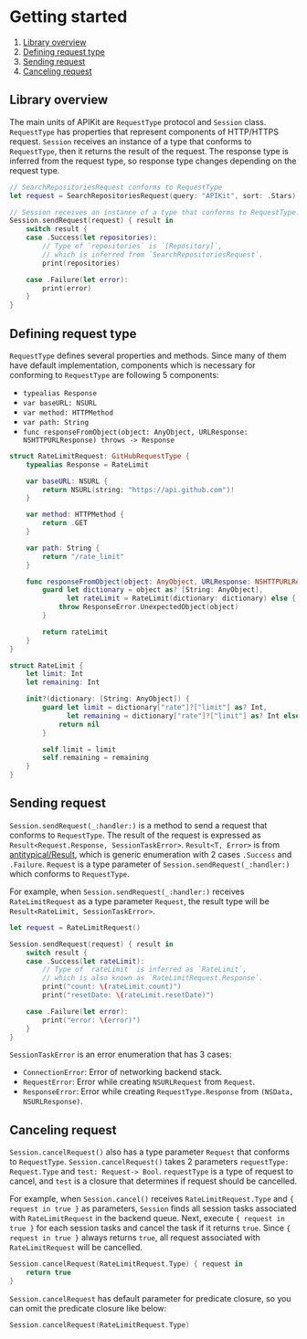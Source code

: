 # Getting started

1. [Library overview](#library-overview)
2. [Defining request type](#defining-request-type)
3. [Sending request](#sending-request)
4. [Canceling request](#canceling-request)

## Library overview

The main units of APIKit are `RequestType` protocol and `Session` class. `RequestType` has properties that represent components of HTTP/HTTPS request. `Session` receives an instance of a type that conforms to `RequestType`, then it returns the result of the request. The response type is inferred from the request type, so response type changes depending on the request type.

```swift
// SearchRepositoriesRequest conforms to RequestType
let request = SearchRepositoriesRequest(query: "APIKit", sort: .Stars)

// Session receives an instance of a type that conforms to RequestType.
Session.sendRequest(request) { result in
    switch result {
    case .Success(let repositories):
        // Type of `repositories` is `[Repository]`,
        // which is inferred from `SearchRepositoriesRequest`.
        print(repositories)

    case .Failure(let error):
        print(error)
    }
}
```

## Defining request type

`RequestType` defines several properties and methods. Since many of them have default implementation, components which is necessary for conforming to `RequestType` are following 5 components:

- `typealias Response`
- `var baseURL: NSURL`
- `var method: HTTPMethod`
- `var path: String`
- `func responseFromObject(object: AnyObject, URLResponse: NSHTTPURLResponse) throws -> Response`

```swift
struct RateLimitRequest: GitHubRequestType {
    typealias Response = RateLimit

    var baseURL: NSURL {
        return NSURL(string: "https://api.github.com")!
    }

    var method: HTTPMethod {
        return .GET
    }

    var path: String {
        return "/rate_limit"
    }

    func responseFromObject(object: AnyObject, URLResponse: NSHTTPURLResponse) throws -> Response {
        guard let dictionary = object as? [String: AnyObject],
              let rateLimit = RateLimit(dictionary: dictionary) else {
            throw ResponseError.UnexpectedObject(object)
        }

        return rateLimit
    }
}

struct RateLimit {
    let limit: Int
    let remaining: Int

    init?(dictionary: [String: AnyObject]) {
        guard let limit = dictionary["rate"]?["limit"] as? Int,
              let remaining = dictionary["rate"]?["limit"] as? Int else {
            return nil
        }

        self.limit = limit
        self.remaining = remaining
    }
}
```

## Sending request

`Session.sendRequest(_:handler:)` is a method to send a request that conforms to `RequestType`. The result of the request is expressed as `Result<Request.Response, SessionTaskError>`. `Result<T, Error>` is from [antitypical/Result](https://github.com/antitypical/Result), which is generic enumeration with 2 cases `.Success` and `.Failure`. `Request` is a type parameter of `Session.sendRequest(_:handler:)` which conforms to `RequestType`.

For example, when `Session.sendRequest(_:handler:)` receives `RateLimitRequest` as a type parameter `Request`, the result type will be `Result<RateLimit, SessionTaskError>`.

```swift
let request = RateLimitRequest()

Session.sendRequest(request) { result in
    switch result {
    case .Success(let rateLimit):
        // Type of `rateLimit` is inferred as `RateLimit`,
        // which is also known as `RateLimitRequest.Response`.
        print("count: \(rateLimit.count)")
        print("resetDate: \(rateLimit.resetDate)")

    case .Failure(let error):
        print("error: \(error)")
    }
}
```

`SessionTaskError` is an error enumeration that has 3 cases:

- `ConnectionError`: Error of networking backend stack.
- `RequestError`: Error while creating `NSURLRequest` from `Request`.
- `ResponseError`: Error while creating `RequestType.Response` from `(NSData, NSURLResponse)`.

## Canceling request

`Session.cancelRequest()` also has a type parameter `Request` that conforms to `RequestType`. `Session.cancelRequest()` takes 2 parameters `requestType: Request.Type` and `test: Request-> Bool`. `requestType` is a type of request to cancel, and `test` is a closure that determines if request should be cancelled.

For example, when `Session.cancel()` receives `RateLimitRequest.Type` and `{ request in true }` as parameters, `Session` finds all session tasks associated with `RateLimitRequest` in the backend queue. Next, execute `{ request in true }` for each session tasks and cancel the task if it returns `true`. Since `{ request in true }` always returns `true`, all request associated with `RateLimitRequest` will be cancelled.

```swift
Session.cancelRequest(RateLimitRequest.Type) { request in
    return true
}
```

`Session.cancelRequest` has default parameter for predicate closure, so you can omit the predicate closure like below:

```swift
Session.cancelRequest(RateLimitRequest.Type)
```
